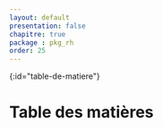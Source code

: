 ```yaml
---
layout: default
presentation: false
chapitre: true
package : pkg_rh
order: 25
---
```


{:id="table-de-matiere"}
# Table des matières

<!-- Ce document est vide car il contient un code JavaScript qui génère dynamiquement le contenu et l'affiche ici  -->
